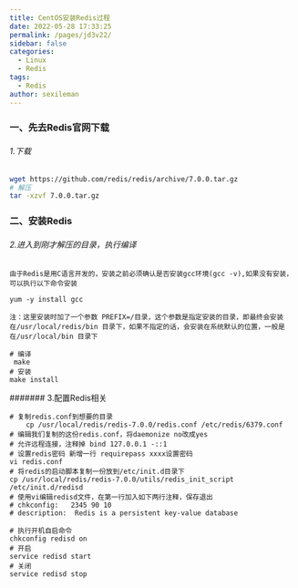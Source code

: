 ```yaml
---
title: CentOS安装Redis过程
date: 2022-05-28 17:33:25
permalink: /pages/jd3v22/
sidebar: false
categories:
  - Linux
  - Redis
tags:
  - Redis
author: sexileman
---
```


### 一、先去Redis官网下载

###### 1.下载

```sh
wget https://github.com/redis/redis/archive/7.0.0.tar.gz
# 解压
tar -xzvf 7.0.0.tar.gz
```

<!-- more -->

### 二、安装Redis

###### 2.进入到刚才解压的目录，执行编译

`由于Redis是用C语言开发的，安装之前必须确认是否安装gcc环境(gcc -v),如果没有安装，可以执行以下命令安装`

```shell
yum -y install gcc
```

`注：这里安装时加了一个参数 PREFIX=/目录，这个参数是指定安装的目录，即最终会安装在/usr/local/redis/bin 目录下，如果不指定的话，会安装在系统默认的位置，一般是在/usr/local/bin 目录下`

```shell
# 编译
 make
# 安装
make install
```

####### 3.配置Redis相关

```shell
# 复制redis.conf到想要的目录
    cp /usr/local/redis/redis-7.0.0/redis.conf /etc/redis/6379.conf
# 编辑我们复制的这份redis.conf，将daemonize no改成yes
# 允许远程连接，注释掉 bind 127.0.0.1 -::1
# 设置redis密码 新增一行 requirepass xxxx设置密码
vi redis.conf
# 将redis的启动脚本复制一份放到/etc/init.d目录下
cp /usr/local/redis/redis-7.0.0/utils/redis_init_script /etc/init.d/redisd
# 使用vi编辑redisd文件，在第一行加入如下两行注释，保存退出
# chkconfig:   2345 90 10
# description:  Redis is a persistent key-value database
```

```shell
# 执行开机自启命令
chkconfig redisd on
# 开启 
service redisd start
# 关闭
service redisd stop
```

